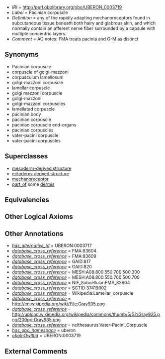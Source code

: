  * *IRI* = http://purl.obolibrary.org/obo/UBERON_0003719
 * *Label* = Pacinian corpuscle
 * *Definition* = any of the rapidly adapting mechanoreceptors found in subcutaneous tissue beneath both hairy and glabrous skin, and which normally contain an afferent nerve fiber surrounded by a capsule with multiple concentric layers.
 * *Comment* = AO notes: FMA treats pacinia and G-M as distinct

## Synonyms

 * Pacinian corpuscle
 * corpuscle of golgi-mazzoni
 * corpusculum lamellosum
 * golgi-mazzoni corpuscle
 * lamellar corpuscle
 * golgi mazzoni corpuscle
 * golgi-mazzoni
 * golgi-mazzoni corpuscles
 * lamellated corpuscle
 * pacinian body
 * pacinian corpuscle
 * pacinian corpuscle end-organs
 * pacinian corpuscles
 * vater-pacini corpuscle
 * vater-pacini corpuscles

## Superclasses

 * [mesoderm-derived structure](../../UBERON/20/UBERON_0004120.md)
 * [ectoderm-derived structure](../../UBERON/21/UBERON_0004121.md)
 * [mechanoreceptor](../../UBERON/49/UBERON_0012449.md)
 * [part_of](../../BFO/50/BFO_0000050.md) some [dermis](../../UBERON/67/UBERON_0002067.md)

## Equivalencies


## Other Logical Axioms


## Other Annotations

 * *[has_alternative_id](../../Id/oboInOwl#hasAlternativeId.md)* = UBERON:0003717
 * *[database_cross_reference](../../ef/oboInOwl#hasDbXref.md)* = FMA:83604
 * *[database_cross_reference](../../ef/oboInOwl#hasDbXref.md)* = FMA:83609
 * *[database_cross_reference](../../ef/oboInOwl#hasDbXref.md)* = GAID:817
 * *[database_cross_reference](../../ef/oboInOwl#hasDbXref.md)* = GAID:820
 * *[database_cross_reference](../../ef/oboInOwl#hasDbXref.md)* = MESH:A08.800.550.700.500.300
 * *[database_cross_reference](../../ef/oboInOwl#hasDbXref.md)* = MESH:A08.800.550.700.500.700
 * *[database_cross_reference](../../ef/oboInOwl#hasDbXref.md)* = NIF_Subcellular:FMA_83604
 * *[database_cross_reference](../../ef/oboInOwl#hasDbXref.md)* = SCTID:37419002
 * *[database_cross_reference](../../ef/oboInOwl#hasDbXref.md)* = Wikipedia:Lamellar_corpuscle
 * *[database_cross_reference](../../ef/oboInOwl#hasDbXref.md)* = http://en.wikipedia.org/wiki/File:Gray935.png
 * *[database_cross_reference](../../ef/oboInOwl#hasDbXref.md)* = http://upload.wikimedia.org/wikipedia/commons/thumb/5/52/Gray935.png/200px-Gray935.png
 * *[database_cross_reference](../../ef/oboInOwl#hasDbXref.md)* = ncithesaurus:Vater-Pacini_Corpuscle
 * *[has_obo_namespace](../../ce/oboInOwl#hasOBONamespace.md)* = uberon
 * *[oboInOwl#id](../../id/oboInOwl#id.md)* = UBERON:0003719

## External Comments

